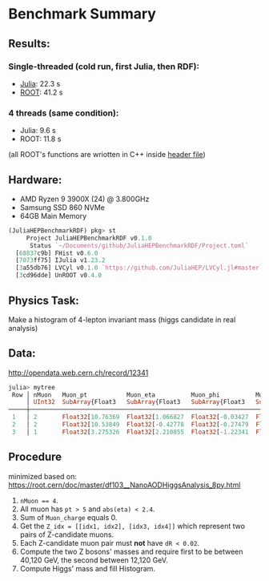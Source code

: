 # Benchmark Summary

## Results:
### Single-threaded (cold run, first Julia, then RDF):
- [Julia](https://nbviewer.jupyter.org/github/Moelf/UnROOT_RDataFrame_MiniBenchmark/blob/master/UnROOT_benchmark.ipynb): 22.3 s
- [ROOT](https://nbviewer.jupyter.org/github/Moelf/UnROOT_RDataFrame_MiniBenchmark/blob/master/RDataFrame_benchmark.ipynb): 41.2 s

### 4 threads (same condition):
- Julia: 9.6 s
- ROOT: 11.8 s

(all ROOT's functions are wriotten in C++ inside [header file](https://github.com/Moelf/UnROOT_RDataFrame_MiniBenchmark/blob/master/df103_NanoAODHiggsAnalysis_python.h))

## Hardware:
- AMD Ryzen 9 3900X (24) @ 3.800GHz
- Samsung SSD 860 NVMe
- 64GB Main Memory

```julia
(JuliaHEPBenchmarkRDF) pkg> st
     Project JuliaHEPBenchmarkRDF v0.1.0
      Status `~/Documents/github/JuliaHEPBenchmarkRDF/Project.toml`
  [68837c9b] FHist v0.6.0
  [7073ff75] IJulia v1.23.2
  [3a55db76] LVCyl v0.1.0 `https://github.com/JuliaHEP/LVCyl.jl#master`
  [3cd96dde] UnROOT v0.4.0
```
## Physics Task:
Make a histogram of 4-lepton invariant mass (higgs candidate in real analysis)

## Data:
http://opendata.web.cern.ch/record/12341
```julia
julia> mytree
 Row │ nMuon   Muon_pt           Muon_eta          Muon_phi          Muon_mass         Muon_charge     
     │ UInt32  SubArray{Float3   SubArray{Float3   SubArray{Float3   SubArray{Float3   SubArray{Int32, 
─────┼─────────────────────────────────────────────────────────────────────────────────────────────────
 1   │ 2       Float32[10.76369  Float32[1.066827  Float32[-0.03427  Float32[0.105658  Int32[-1, -1]
 2   │ 2       Float32[10.53849  Float32[-0.42778  Float32[-0.27479  Float32[0.105658  Int32[1, -1]
 3   │ 1       Float32[3.275326  Float32[2.210855  Float32[-1.22341  Float32[0.105658  Int32[1]
```

## Procedure
minimized based on: https://root.cern/doc/master/df103__NanoAODHiggsAnalysis_8py.html
1. `nMuon == 4`.
2. All muon has `pt > 5` and `abs(eta) < 2.4`.
3. Sum of `Muon_charge` equals 0.
4. Get the `Z_idx = [[idx1, idx2], [idx3, idx4]]` which represent two pairs of Z-candidate muons.
5. Each Z-candidate muon pair must **not** have `dR < 0.02`.
6. Compute the two Z bosons' masses and require first to be between 40,120 GeV, the second between 12,120 GeV.
7. Compute Higgs' mass and fill Histogram.
